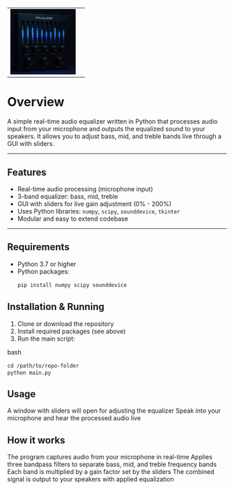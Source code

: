 <div align="center">

<table>
  <tr>
    <td>
      <img src="EQ.png" alt="Equalizer" height="150" />
    </td>
    <td style="vertical-align: middle;">
      <h2 style="font-size: 0em; margin: 0;">Real-Time Audio Equalizer</h2>
    </td>
  </tr>
</table>

</div>

# Overview

A simple real-time audio equalizer written in Python that processes audio input from your microphone and outputs the equalized sound to your speakers. It allows you to adjust bass, mid, and treble bands live through a GUI with sliders.

---

## Features

- Real-time audio processing (microphone input)  
- 3-band equalizer: bass, mid, treble  
- GUI with sliders for live gain adjustment (0% - 200%)  
- Uses Python libraries: `numpy`, `scipy`, `sounddevice`, `tkinter`  
- Modular and easy to extend codebase  

---

## Requirements

- Python 3.7 or higher  
- Python packages:  
  ```bash
  pip install numpy scipy sounddevice

## Installation & Running
1. Clone or download the repository
2. Install required packages (see above)
3. Run the main script:

bash 
```
cd /path/to/repo-folder
python main.py
```
## Usage

A window with sliders will open for adjusting the equalizer
Speak into your microphone and hear the processed audio live

## How it works

The program captures audio from your microphone in real-time
Applies three bandpass filters to separate bass, mid, and treble frequency bands
Each band is multiplied by a gain factor set by the sliders
The combined signal is output to your speakers with applied equalization
